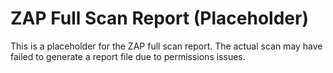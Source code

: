 # ZAP Full Scan Report (Placeholder)

This is a placeholder for the ZAP full scan report.
The actual scan may have failed to generate a report file due to permissions issues.
